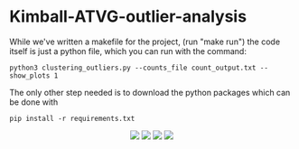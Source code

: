 # Kimball-ATVG-outlier-analysis

While we've written a makefile for the project, (run "make run") the code itself is just a python file, which you can run with the command:

```python3 clustering_outliers.py --counts_file count_output.txt --show_plots 1```

The only other step needed is to download the python packages which can be done with

```pip install -r requirements.txt```

<p align="center">
  <img src="https://github.com/ZovcIfzm/Kimball-ATVG-outlier-analysis/blob/main/readme-imgs/0001.jpg">  
  <img src="https://github.com/ZovcIfzm/Kimball-ATVG-outlier-analysis/blob/main/readme-imgs/0002.jpg">  
  <img src="https://github.com/ZovcIfzm/Kimball-ATVG-outlier-analysis/blob/main/readme-imgs/0003.jpg">  
  <img src="https://github.com/ZovcIfzm/Kimball-ATVG-outlier-analysis/blob/main/readme-imgs/0004.jpg">   
</p>
